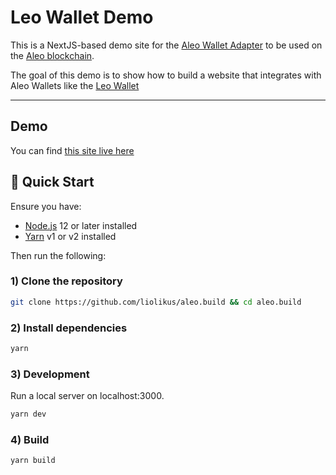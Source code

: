 # Leo Wallet Demo

This is a NextJS-based demo site for the [Aleo Wallet Adapter](https://github.com/demox-labs/aleo-wallet-adapter) to be used on the [Aleo blockchain](https://aleo.org). <br>

The goal of this demo is to show how to build a website that integrates with Aleo Wallets like the [Leo Wallet](https://leo.app)


<hr />

## Demo 

You can find [this site live here](https://www.aleo.build/)

## 🚀 Quick Start

Ensure you have:

- [Node.js](https://nodejs.org) 12 or later installed
- [Yarn](https://yarnpkg.com) v1 or v2 installed

Then run the following:

### 1) Clone the repository

```bash
git clone https://github.com/liolikus/aleo.build && cd aleo.build
```

### 2) Install dependencies

```bash
yarn
```

### 3) Development

Run a local server on localhost:3000.

```bash
yarn dev
```



### 4) Build

```bash
yarn build
```
